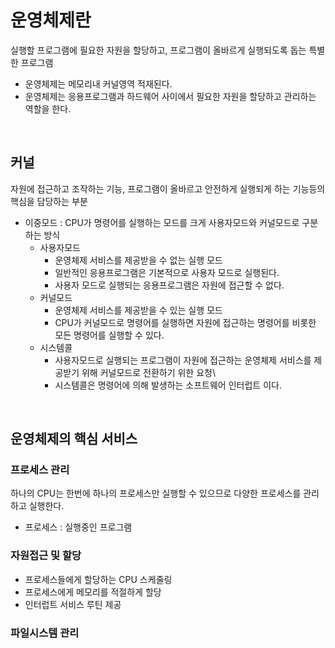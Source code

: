 # 운영체제란
실행할 프로그램에 필요한 자원을 할당하고, 프로그램이 올바르게 실행되도록 돕는 특별한 프로그램
* 운영체제는 메모리내 커널영역 적재된다.
* 운영체제는 응용프로그램과 하드웨어 사이에서 필요한 자원을 할당하고 관리하는 역할을 한다.

<br>

## 커널
자원에 접근하고 조작하는 기능, 프로그램이 올바르고 안전하게 실행되게 하는 기능등의 핵심을 담당하는 부분
* 이중모드 : CPU가 명령어를 실행하는 모드를 크게 사용자모드와 커널모드로 구분하는 방식
  * 사용자모드
    * 운영체제 서비스를 제공받을 수 없는 실행 모드
    * 일반적인 응용프로그램은 기본적으로 사용자 모드로 실행된다.
    * 사용자 모드로 실행되는 응용프로그램은 자원에 접근할 수 없다.
  * 커널모드
    * 운영체제 서비스를 제공받을 수 있는 실행 모드
    * CPU가 커널모드로 명령어를 실행하면 자원에 접근하는 명령어를 비롯한 모든 명령어를 실행할 수 있다.
  * 시스템콜
    * 사용자모드로 실행되는 프로그램이 자원에 접근하는 운영체제 서비스를 제공받기 위해 커널모드로 전환하기 위한 요청\
    * 시스템콜은 명령어에 의해 발생하는 소프트웨어 인터럽트 이다.

<br>

## 운영체제의 핵심 서비스

### 프로세스 관리
하나의 CPU는 한번에 하나의 프로세스만 실행할 수 있으므로 다양한 프로세스를 관리하고 실행한다.
* 프로세스 : 실행중인 프로그램

### 자원접근 및 할당
* 프로세스들에게 할당하는 CPU 스케줄링
* 프로세스에게 메모리를 적절하게 할당
* 인터럽트 서비스 루틴 제공

### 파일시스템 관리
